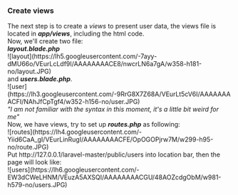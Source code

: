 <h3>Create views</h3>
The next step is to create a <i>views</i> to present user data, the views file is located in <b><i>app/views</i></b>, including the html code.<br>
Now, we'll create two file: <br>
<b><i>layout.blade.php</i></b><br>
![layout](https://lh5.googleusercontent.com/-7ayy-dMU66o/VEurLcLdf9I/AAAAAAAACE8/nwcrLN6a7gA/w358-h181-no/layout.JPG)<br>
and <b><i>users.blade.php</i></b>.<br>
![user](https://lh3.googleusercontent.com/-9RrG8X7Z68A/VEurLt5cV6I/AAAAAAAACFI/NAhJfCpTgf4/w352-h156-no/user.JPG)<br>
<i>"I am not familiar with the syntax in this moment, it's a little bit weird for me"</i><br>
Now, we have views, try to set up <b><i>routes.php</i></b> as following:<br>
![routes](https://lh4.googleusercontent.com/-Yiid6CaA_gI/VEurLinRugI/AAAAAAAACFE/OpOGOPjrw7M/w299-h95-no/route.JPG)<br>
Put http://127.0.0.1/laravel-master/public/users into location bar, then the page will look like:<br>
![users](https://lh6.googleusercontent.com/-EW3dCWeLHNM/VEuzA5AXSQI/AAAAAAAACGU/48AOZcdgObM/w981-h579-no/users.JPG)

